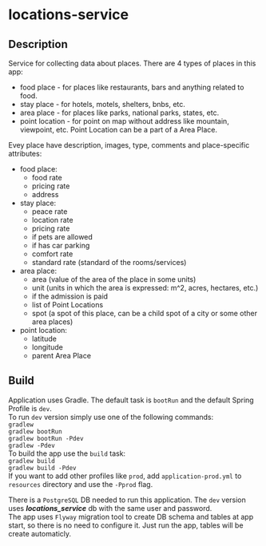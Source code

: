 # locations-service
## Description  
Service for collecting data about places. There are 4 types of places in this app:  
 * food place - for places like restaurants, bars and anything related to food. 
 * stay place - for hotels, motels, shelters, bnbs, etc.
 * area place - for places like parks, national parks, states, etc.
 * point location - for point on map without address like mountain, viewpoint, etc. Point Location can be a part of a Area Place.   

Evey place have description, images, type, comments and place-specific attributes:
 * food place: 
    * food rate
    * pricing rate
    * address
 * stay place:
    * peace rate
    * location rate
    * pricing rate
    * if pets are allowed
    * if has car parking
    * comfort rate
    * standard rate (standard of the rooms/services)
 * area place:
    * area (value of the area of the place in some units)
    * unit (units in which the area is expressed: m^2, acres, hectares, etc.)
    * if the admission is paid
    * list of Point Locations
    * spot (a spot of this place, can be a child spot of a city or some other area places)
 * point location:
    * latitude
    * longitude
    * parent Area Place

## Build  
Application uses Gradle. The default task is `bootRun` and the default Spring Profile is `dev`.  
To run `dev` version simply use one of the following commands:  
  `gradlew`  
  `gradlew bootRun`  
  `gradlew bootRun -Pdev`  
  `gradlew -Pdev`  
To build the app use the `build` task:  
  `gradlew build`  
  `gradlew build -Pdev`  
If you want to add other profiles like `prod`, add `application-prod.yml` to `resources` directory and use the `-Pprod` flag.

There is a `PostgreSQL` DB needed to run this application. The `dev` version uses ***locations_service*** db with the same user and password.  
The app uses `Flyway` migration tool to create DB schema and tables at app start, so there is no need to configure it. Just run the app, tables will be create automaticly.
